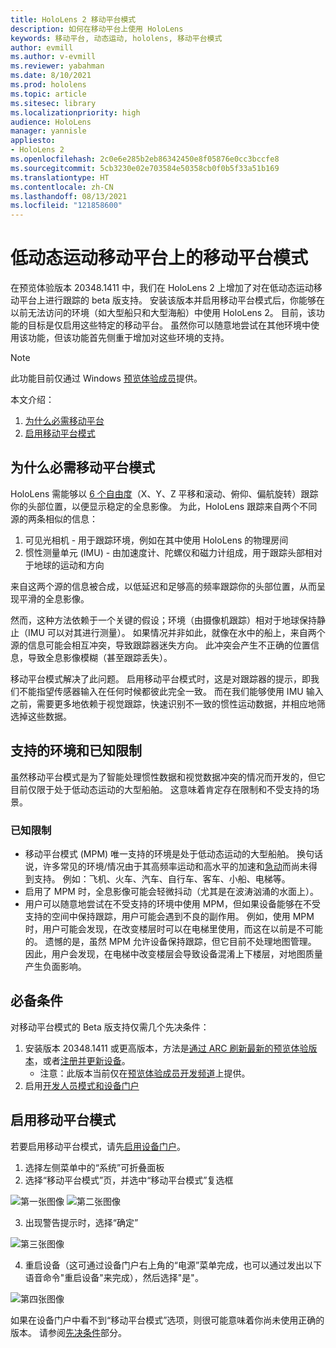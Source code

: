 ```yaml
---
title: HoloLens 2 移动平台模式
description: 如何在移动平台上使用 HoloLens
keywords: 移动平台, 动态运动, hololens, 移动平台模式
author: evmill
ms.author: v-evmill
ms.reviewer: yabahman
ms.date: 8/10/2021
ms.prod: hololens
ms.topic: article
ms.sitesec: library
ms.localizationpriority: high
audience: HoloLens
manager: yannisle
appliesto:
- HoloLens 2
ms.openlocfilehash: 2c0e6e285b2eb86342450e8f05876e0cc3bccfe8
ms.sourcegitcommit: 5cb3230e02e703584e50358cb0f0b5f33a51b169
ms.translationtype: HT
ms.contentlocale: zh-CN
ms.lasthandoff: 08/13/2021
ms.locfileid: "121858600"
---
```

# <a name="moving-platform-mode-on-low-dynamic-motion-moving-platforms"></a>低动态运动移动平台上的移动平台模式

在预览体验版本 20348.1411 中，我们在 HoloLens 2 上增加了对在低动态运动移动平台上进行跟踪的 beta 版支持。 安装该版本并启用移动平台模式后，你能够在以前无法访问的环境（如大型船只和大型海船）中使用 HoloLens 2。 目前，该功能的目标是仅启用这些特定的移动平台。 虽然你可以随意地尝试在其他环境中使用该功能，但该功能首先侧重于增加对这些环境的支持。

> [!NOTE]
> 此功能目前仅通过 Windows [预览体验成员](hololens-insider.md)提供。

本文介绍：

1. [为什么必需移动平台](#why-moving-platform-mode-is-necessary)
1. [启用移动平台模式](#enabling-moving-platform-mode)

## <a name="why-moving-platform-mode-is-necessary"></a>为什么必需移动平台模式

HoloLens 需能够以 [6 个自由度](https://en.wikipedia.org/wiki/Six_degrees_of_freedom)（X、Y、Z 平移和滚动、俯仰、偏航旋转）跟踪你的头部位置，以便显示稳定的全息影像。 为此，HoloLens 跟踪来自两个不同源的两条相似的信息：

1. 可见光相机 - 用于跟踪环境，例如在其中使用 HoloLens 的物理房间
1. 惯性测量单元 (IMU) - 由加速度计、陀螺仪和磁力计组成，用于跟踪头部相对于地球的运动和方向

来自这两个源的信息被合成，以低延迟和足够高的频率跟踪你的头部位置，从而呈现平滑的全息影像。

然而，这种方法依赖于一个关键的假设；环境（由摄像机跟踪）相对于地球保持静止（IMU 可以对其进行测量）。 如果情况并非如此，就像在水中的船上，来自两个源的信息可能会相互冲突，导致跟踪器迷失方向。 此冲突会产生不正确的位置信息，导致全息影像模糊（甚至跟踪丢失）。

移动平台模式解决了此问题。 启用移动平台模式时，这是对跟踪器的提示，即我们不能指望传感器输入在任何时候都彼此完全一致。 而在我们能够使用 IMU 输入之前，需要更多地依赖于视觉跟踪，快速识别不一致的惯性运动数据，并相应地筛选掉这些数据。

## <a name="supported-environments-and-known-limitations"></a>支持的环境和已知限制

虽然移动平台模式是为了智能处理惯性数据和视觉数据冲突的情况而开发的，但它目前仅限于处于低动态运动的大型船舶。 这意味着肯定存在限制和不受支持的场景。

### <a name="known-limitations"></a>已知限制

- 移动平台模式 (MPM) 唯一支持的环境是处于低动态运动的大型船舶。 换句话说，许多常见的环境/情况由于其高频率运动和高水平的加速和[急动](https://en.wikipedia.org/wiki/Jerk_(physics))而尚未得到支持。 例如：飞机、火车、汽车、自行车、客车、小船、电梯等。
- 启用了 MPM 时，全息影像可能会轻微抖动（尤其是在波涛汹涌的水面上）。
- 用户可以随意地尝试在不受支持的环境中使用 MPM，但如果设备能够在不受支持的空间中保持跟踪，用户可能会遇到不良的副作用。 例如，使用 MPM 时，用户可能会发现，在改变楼层时可以在电梯里使用，而这在以前是不可能的。 遗憾的是，虽然 MPM 允许设备保持跟踪，但它目前不处理地图管理。 因此，用户会发现，在电梯中改变楼层会导致设备混淆上下楼层，对地图质量产生负面影响。

## <a name="prerequisites"></a>必备条件

对移动平台模式的 Beta 版支持仅需几个先决条件：

1. 安装版本 20348.1411 或更高版本，方法是[通过 ARC 刷新最新的预览体验版本](hololens-insider.md#ffu-download-and-flash-directions)，或者[注册并更新设备](hololens-insider.md#start-receiving-insider-builds)。
   - 注意：此版本当前仅在[预览体验成员开发频道](hololens-insider.md#start-receiving-insider-builds)上提供。
2. 启用[开发人员模式和设备门户](/mixed-reality/develop/platform-capabilities-and-apis/using-the-windows-device-portal)

## <a name="enabling-moving-platform-mode"></a>启用移动平台模式

若要启用移动平台模式，请先[启用设备门户](/windows/mixed-reality/develop/platform-capabilities-and-apis/using-the-windows-device-portal)。

1. 选择左侧菜单中的“系统”可折叠面板
2. 选择“移动平台模式”页，并选中“移动平台模式”复选框 

![第一张图像](.\images\moving-platform-1.png) ![第二张图像](.\images\moving-platform-2.png)

3. 出现警告提示时，选择“确定”

![第三张图像](.\images\moving-platform-3.png)

4. 重启设备（这可通过设备门户右上角的“电源”菜单完成，也可以通过发出以下语音命令&quot;重启设备&quot;来完成），然后选择&quot;是&quot;。

![第四张图像](.\images\moving-platform-4.png)

如果在设备门户中看不到“移动平台模式”选项，则很可能意味着你尚未使用正确的版本。 请参阅[先决条件](#prerequisites)部分。
